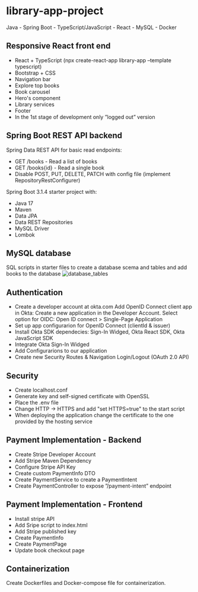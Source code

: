 # library-app-project

Java - Spring Boot - TypeScript/JavaScript - React - MySQL - Docker

## Responsive React front end

- React + TypeScript (npx create-react-app library-app –template typescript)
- Bootstrap + CSS
- Navigation bar
- Explore top books
- Book carousel
- Hero's component
- Library services
- Footer
- In the 1st stage of development only ”logged out” version

## Spring Boot REST API backend

Spring Data REST API for basic read endpoints:

- GET /books - Read a list of books
- GET /books{id} - Read a single book
- Disable POST, PUT, DELETE, PATCH with config file (implement RepositoryRestConfigurer)

Spring Boot 3.1.4 starter project with:

- Java 17
- Maven
- Data JPA
- Data REST Repositories
- MySQL Driver
- Lombok

## MySQL database

SQL scripts in starter files to create a database scema and tables and add books to the database
![database_tables](https://github.com/tauimonen/library-app-project/assets/64781021/747ba619-089b-43b7-9411-d4b7536c415f)

## Authentication

- Create a developer account at okta.com
Add OpenID Connect client app in Okta: Create a new application in the Developer Account.
Select option for OIDC: Open ID connect > Single-Page Application
- Set up app configurarion for OpenID Connect (clientId & issuer)
- Install Okta SDK dependecies: Sign-In Widged, Okta React SDK, Okta JavaScript SDK
- Integrate Okta Sign-In Widged
- Add Configurarions to our application 
- Create new Security Routes & Navigation Login/Logout (OAuth 2.0 API)

## Security

- Create localhost.conf
- Generate key and self-signed certificate with OpenSSL
- Place the .env file
- Change HTTP -> HTTPS and add "set HTTPS=true" to the start script
- When deploying the application change the certificate to the one provided by the hosting service

## Payment Implementation - Backend
- Create Stripe Developer Account
- Add Stripe Maven Dependency
- Configure Stripe API Key
- Create custom PaymentInfo DTO
- Create PaymentService to create a PaymentIntent
- Create PaymentController to expose ”/payment-intent” endpoint

## Payment Implementation - Frontend
- Install stripe API
- Add Sripe script to index.html
- Add Stripe published key
- Create PaymentInfo
- Create PaymentPage
- Update book checkout page
  
## Containerization

Create Dockerfiles and Docker-compose file for containerization.

